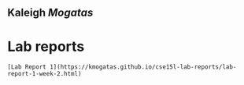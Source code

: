 

## **Kaleigh** ***Mogatas***

# Lab reports

```
[Lab Report 1](https://kmogatas.github.io/cse15l-lab-reports/lab-report-1-week-2.html)
```
